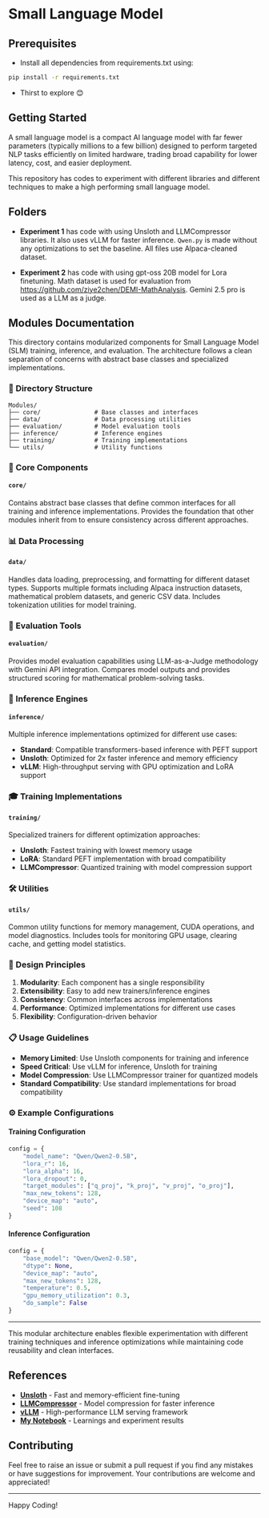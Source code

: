# Small Language Model

## Prerequisites
- Install all dependencies from requirements.txt using:
```bash
pip install -r requirements.txt
```
- Thirst to explore 😊

## Getting Started
A small language model is a compact AI language model with far fewer parameters (typically millions to a few billion) designed to perform targeted NLP tasks efficiently on limited hardware, trading broad capability for lower latency, cost, and easier deployment.

This repository has codes to experiment with different libraries and different techniques to make a high performing small language model. 

## Folders
- **Experiment 1** has code with using Unsloth and LLMCompressor libraries. It also uses vLLM for faster inference. `Qwen.py` is made without any optimizations to set the baseline. All files use Alpaca-cleaned dataset.

- **Experiment 2** has code with using gpt-oss 20B model for Lora finetuning. Math dataset is used for evaluation from https://github.com/ziye2chen/DEMI-MathAnalysis. Gemini 2.5 pro is used as a LLM as a judge. 


## Modules Documentation

This directory contains modularized components for Small Language Model (SLM) training, inference, and evaluation. The architecture follows a clean separation of concerns with abstract base classes and specialized implementations.

### 📁 Directory Structure

```
Modules/
├── core/               # Base classes and interfaces
├── data/               # Data processing utilities
├── evaluation/         # Model evaluation tools
├── inference/          # Inference engines
├── training/           # Training implementations
└── utils/              # Utility functions
```

### 🔧 Core Components

#### `core/`
Contains abstract base classes that define common interfaces for all training and inference implementations. Provides the foundation that other modules inherit from to ensure consistency across different approaches.

### 📊 Data Processing

#### `data/`
Handles data loading, preprocessing, and formatting for different dataset types. Supports multiple formats including Alpaca instruction datasets, mathematical problem datasets, and generic CSV data. Includes tokenization utilities for model training.

### 🧪 Evaluation Tools

#### `evaluation/`
Provides model evaluation capabilities using LLM-as-a-Judge methodology with Gemini API integration. Compares model outputs and provides structured scoring for mathematical problem-solving tasks.

### 🚀 Inference Engines

#### `inference/`
Multiple inference implementations optimized for different use cases:
- **Standard**: Compatible transformers-based inference with PEFT support
- **Unsloth**: Optimized for 2x faster inference and memory efficiency  
- **vLLM**: High-throughput serving with GPU optimization and LoRA support

### 🎓 Training Implementations

#### `training/`
Specialized trainers for different optimization approaches:
- **Unsloth**: Fastest training with lowest memory usage
- **LoRA**: Standard PEFT implementation with broad compatibility
- **LLMCompressor**: Quantized training with model compression support

### 🛠️ Utilities

#### `utils/`
Common utility functions for memory management, CUDA operations, and model diagnostics. Includes tools for monitoring GPU usage, clearing cache, and getting model statistics.

### 🎯 Design Principles

1. **Modularity**: Each component has a single responsibility
2. **Extensibility**: Easy to add new trainers/inference engines  
3. **Consistency**: Common interfaces across implementations
4. **Performance**: Optimized implementations for different use cases
5. **Flexibility**: Configuration-driven behavior

### 📋 Usage Guidelines

- **Memory Limited**: Use Unsloth components for training and inference
- **Speed Critical**: Use vLLM for inference, Unsloth for training  
- **Model Compression**: Use LLMCompressor trainer for quantized models
- **Standard Compatibility**: Use standard implementations for broad compatibility

### ⚙️ Example Configurations

#### Training Configuration
```python
config = {
    "model_name": "Qwen/Qwen2-0.5B",
    "lora_r": 16,
    "lora_alpha": 16,
    "lora_dropout": 0,
    "target_modules": ["q_proj", "k_proj", "v_proj", "o_proj"],
    "max_new_tokens": 128,
    "device_map": "auto",
    "seed": 108
}
```

#### Inference Configuration
```python
config = {
    "base_model": "Qwen/Qwen2-0.5B",
    "dtype": None,
    "device_map": "auto",
    "max_new_tokens": 128,
    "temperature": 0.5,
    "gpu_memory_utilization": 0.3,
    "do_sample": False
}
```

---

This modular architecture enables flexible experimentation with different training techniques and inference optimizations while maintaining code reusability and clean interfaces.


## References
- **[Unsloth](https://unsloth.ai/)** - Fast and memory-efficient fine-tuning
- **[LLMCompressor](https://developers.redhat.com/articles/2024/08/14/llm-compressor-here-faster-inference-vllm#enabling_activation_quantization_in_vllm)** - Model compression for faster inference
- **[vLLM](https://docs.vllm.ai/en/latest/)** - High-performance LLM serving framework
- **[My Notebook](https://notebooklm.google.com/notebook/eee2c93a-12a8-4dba-9311-a76b464c58ac)** - Learnings and experiment results

## Contributing
Feel free to raise an issue or submit a pull request if you find any mistakes or have suggestions for improvement. Your contributions are welcome and appreciated!

---

Happy Coding!